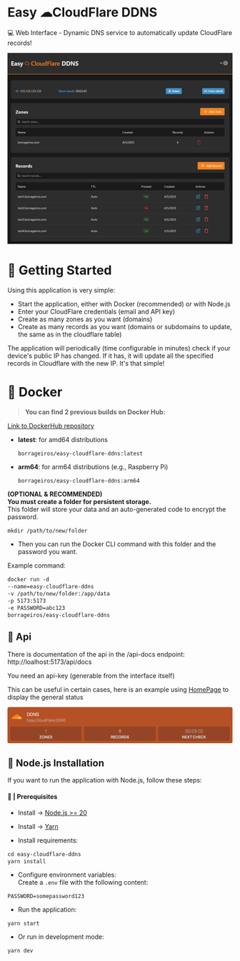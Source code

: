 # Easy ☁CloudFlare DDNS

💻 Web Interface - Dynamic DNS service to automatically update CloudFlare records!

![screenshot](./readme/screenshot.jpg)

# 🚦 Getting Started

Using this application is very simple:

- Start the application, either with Docker (recommended) or with Node.js
- Enter your CloudFlare credentials (email and API key)
- Create as many zones as you want (domains)
- Create as many records as you want (domains or subdomains to update, the same as in the cloudflare table)

The application will periodically (time configurable in minutes) check if your device's public IP has changed. If it has, it will update all the specified records in Cloudflare with the new IP. It's that simple!

# 🐳 Docker

> **You can find 2 previous builds on Docker Hub:**

[Link to DockerHub repository](https://hub.docker.com/repository/docker/borrageiros/easy-cloudflare-ddns/tags)

- **latest**: for amd64 distributions

  ```
  borrageiros/easy-cloudflare-ddns:latest
  ```

- **arm64**: for arm64 distributions (e.g., Raspberry Pi)
  ```
  borrageiros/easy-cloudflare-ddns:arm64
  ```

**(OPTIONAL & RECOMMENDED)  
You must create a folder for persistent storage.**  
This folder will store your data and an auto-generated code to encrypt the password.

```
mkdir /path/to/new/folder
```

- Then you can run the Docker CLI command with this folder and the password you want.

Example command:

```
docker run -d
--name=easy-cloudflare-ddns
-v /path/to/new/folder:/app/data
-p 5173:5173
-e PASSWORD=abc123
borrageiros/easy-cloudflare-ddns
```

## 📡 Api

There is documentation of the api in the /api-docs endpoint:  
http://loalhost:5173/api/docs

You need an api-key (generable from the interface itself)

This can be useful in certain cases, here is an example using [HomePage](https://gethomepage.dev/) to display the general status

![screenshot_2](./readme/screenshot_2.png)

## 📝 Node.js Installation

If you want to run the application with Node.js, follow these steps:

#### 🚧 | Prerequisites

- Install -> [Node.js >= 20](https://nodejs.org/en/download/)
- Install -> [Yarn](https://classic.yarnpkg.com/lang/en/docs/install/#windows-stable)

- Install requirements:

```
cd easy-cloudflare-ddns
yarn install
```

- Configure environment variables:  
   Create a `.env` file with the following content:

```
PASSWORD=somepassword123
```

- Run the application:

```
yarn start
```

- Or run in development mode:

```
yarn dev
```

